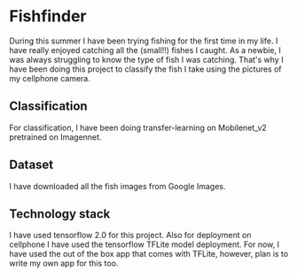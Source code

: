 # Fishfinder

During this summer I have been trying fishing for the first time in my life. I have really enjoyed catching all the (small!!) fishes I caught. As a newbie, I was always struggling to know the type of fish I was catching. That's why I have been doing this project to classify the fish I take using the pictures of my cellphone camera. 

## Classification
For classification, I have been doing transfer-learning on Mobilenet_v2 pretrained on Imagennet. 

## Dataset
I have downloaded all the fish images from Google Images. 

## Technology stack
I have used tensorflow 2.0 for this project. Also for deployment on cellphone I have used the tensorflow TFLite model deployment. For now, I have used the out of the box app that comes with TFLite, however, plan is to write my own app for this too.
